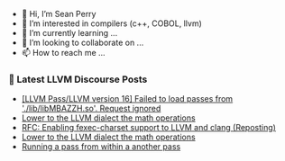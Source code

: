 - 👋 Hi, I’m Sean Perry
- 👀 I’m interested in compilers (c++, COBOL, llvm)
- 🌱 I’m currently learning ...
- 💞️ I’m looking to collaborate on ...
- 📫 How to reach me ...

<!---
s66perry/s66perry is a ✨ special ✨ repository because its `README.md` (this file) appears on your GitHub profile.
You can click the Preview link to take a look at your changes.
--->
### 📕 Latest LLVM Discourse Posts

<!-- DISCOURSE-LLVM:START -->
- [[LLVM Pass/LLVM version 16] Failed to load passes from &#39;./lib/libMBAZZH.so&#39;. Request ignored](https://discourse.llvm.org/t/llvm-pass-llvm-version-16-failed-to-load-passes-from-lib-libmbazzh-so-request-ignored/72563#post_1)
- [Lower to the LLVM dialect the math operations](https://discourse.llvm.org/t/lower-to-the-llvm-dialect-the-math-operations/72561#post_2)
- [RFC: Enabling fexec-charset support to LLVM and clang &lpar;Reposting&rpar;](https://discourse.llvm.org/t/rfc-enabling-fexec-charset-support-to-llvm-and-clang-reposting/71512?page=4#post_62)
- [Lower to the LLVM dialect the math operations](https://discourse.llvm.org/t/lower-to-the-llvm-dialect-the-math-operations/72561#post_1)
- [Running a pass from within a another pass](https://discourse.llvm.org/t/running-a-pass-from-within-a-another-pass/72560#post_1)
<!-- DISCOURSE-LLVM:END -->
